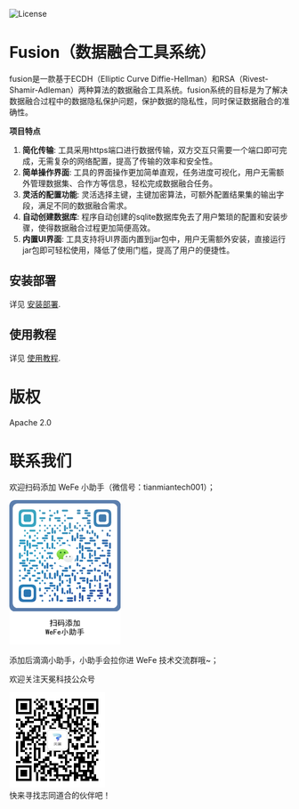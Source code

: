 
![License](https://img.shields.io/badge/License-Apache%202.0-blue.svg)

# Fusion（数据融合工具系统）

fusion是一款基于ECDH（Elliptic Curve Diffie-Hellman）和RSA（Rivest-Shamir-Adleman）两种算法的数据融合工具系统。fusion系统的目标是为了解决数据融合过程中的数据隐私保护问题，保护数据的隐私性，同时保证数据融合的准确性。

**项目特点**
1. **简化传输**: 工具采用https端口进行数据传输，双方交互只需要一个端口即可完成，无需复杂的网络配置，提高了传输的效率和安全性。
2. **简单操作界面**: 工具的界面操作更加简单直观，任务进度可视化，用户无需额外管理数据集、合作方等信息，轻松完成数据融合任务。
3. **灵活的配置功能**: 灵活选择主键，主键加密算法，可额外配置结果集的输出字段，满足不同的数据融合需求。
4. **自动创建数据库**: 程序自动创建的sqlite数据库免去了用户繁琐的配置和安装步骤，使得数据融合过程更加简便高效。
5. **内置UI界面**: 工具支持将UI界面内置到jar包中，用户无需额外安装，直接运行jar包即可轻松使用，降低了使用门槛，提高了用户的便捷性。

## 安装部署
详见 [安装部署](./docs/install.md).

## 使用教程
详见 [使用教程](./docs/fusion.md).


# 版权

Apache 2.0

# 联系我们

欢迎扫码添加 WeFe 小助手（微信号：tianmiantech001）；

<div align=left>
  <img src="./docs/images/WeFeWechatQR03.png" style="zoom:50%;" />
</div>

添加后滴滴小助手，小助手会拉你进 WeFe 技术交流群哦~；

欢迎关注天冕科技公众号
<div align=left>
  <img src="./docs/images/TianmianOfficialAccount.jpg" style="zoom:50%;" />
</div>
快来寻找志同道合的伙伴吧！

